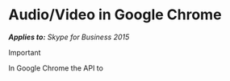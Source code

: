 # Audio/Video in Google Chrome



 _**Applies to:** Skype for Business 2015_

> [!IMPORTANT]
> In Google Chrome the API to 
